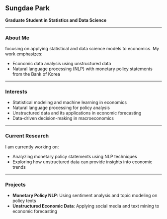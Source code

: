 
## Sungdae Park  
**Graduate Student in Statistics and Data Science**  

---

### About Me  
focusing on applying statistical and data science models to economics. 
My work emphasizes:  
- Economic data analysis using unstructured data  
- Natural language processing (NLP) with monetary policy statements from the Bank of Korea  

---

### Interests  
- Statistical modeling and machine learning in economics  
- Natural language processing for policy analysis  
- Unstructured data and its applications in economic forecasting  
- Data-driven decision-making in macroeconomics  

---

### Current Research  
I am currently working on:  
- Analyzing monetary policy statements using NLP techniques  
- Exploring how unstructured data can provide insights into economic trends  

---

### Projects  
- **Monetary Policy NLP**: Using sentiment analysis and topic modeling on policy texts  
- **Unstructured Economic Data**: Applying social media and text mining to economic forecasting  

